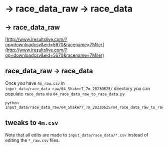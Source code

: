 # -> race_data_raw -> race_data

## -> race_data_raw

[http://www.iresultslive.com/?op=downloadcsv&eid=5670&racename=7Miler](http://www.iresultslive.com/?op=downloadcsv&eid=5670&racename=7Miler)

## race_data_raw -> race_data

Once you have `4m_raw.csv` in `input_data/race_data_raw/04_Shaker7_7m_20230625/` directory
you can populate `race_data` via `04_race_data_raw_to_race_data.py`

```{shell}
python input_data/race_data_raw/04_Shaker7_7m_20230625/04_race_data_raw_to_race_data.py
```

## tweaks to `4m.csv`

Note that all edits are made to `input_data/race_data/*.csv` instead of editing the `*_raw.csv` files.
